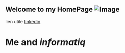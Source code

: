## Welcome to my HomePage ![Image](https://octocat-generator-assets.githubusercontent.com/my-octocat-1544445812746.png)
lien utile [linkedin](https://octocat-generator-assets.githubusercontent.com/my-octocat-1544445812746.png)

# Me and _informatiq_
